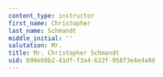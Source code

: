 ```yaml
---
content_type: instructor
first_name: Christopher
last_name: Schmandt
middle_initial: ''
salutation: Mr.
title: Mr. Christopher Schmandt
uid: b98e60b2-41df-f3a4-622f-958f3e4eda8d
---
```

